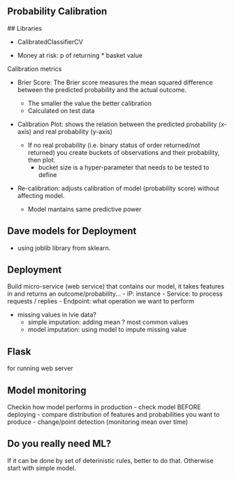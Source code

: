 
## Probability Calibration

## Libraries
- CalibratedClassifierCV 

* Money at risk: p of returning * basket value

Calibration metrics
* Brier Score: The Brier score measures the mean squared difference between the predicted probability and the actual outcome.
    - The smaller the value the better calibration
    - Calculated on test data

* Calibration Plot: shows the relation between the predicted probability (x-axis) and real probability (y-axis)
    - If no real probability (i.e. binary status of order returned/not returned) you create buckets of observations and their probability, then plot.
        - bucket size is a hyper-parameter that needs to be tested to define
* Re-calibration: adjusts calibration of model (probability score) without affecting model.
    - Model mantains same predictive power



## Dave models for Deployment
* using joblib library from sklearn.

## Deployment

Build micro-service (web service) that contains our model, it takes features in and returns an outcome/probability...
    - IP: instance
    - Service: to process requests / replies
    - Endpoint: what operation we want to perform

* missing values in lvie data?
    - simple imputation: adding mean ? most common values
    - model imputation: using model to impute missing value
## Flask
for running web server

## Model monitoring
Checkin how model performs in production
    - check model BEFORE deploying
    - compare distribution of features and probabilities you want to produce
    - change/point detection (monitoring mean over time)

## Do you really need ML?
If it can be done by set of deterinistic rules, better to do that. Otherwise start with simple model.

